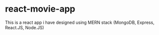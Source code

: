# react-movie-app
This is a react app i have designed using MERN stack (MongoDB, Express, React.JS, Node.JS)
